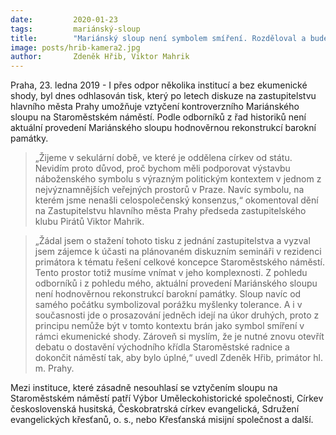 ```yaml
---
date:         2020-01-23
tags:         mariánský-sloup
title:        "Mariánský sloup není symbolem smíření. Rozděloval a bude rozdělovat společnost i nadále"
image: posts/hrib-kamera2.jpg
author:       Zdeněk Hřib, Viktor Mahrik
---
```


Praha, 23. ledna 2019 - I přes odpor několika institucí a bez ekumenické shody, byl dnes odhlasován tisk, který po letech diskuze na zastupitelstvu hlavního města Prahy umožňuje vztyčení kontroverzního Mariánského sloupu na Staroměstském náměstí. Podle odborníků z řad historiků není aktuální provedení Mariánského sloupu hodnověrnou rekonstrukcí barokní památky. 

> „Žijeme v sekulární době, ve které je oddělena církev od státu. Nevidím proto důvod, proč bychom měli podporovat výstavbu náboženského symbolu s výrazným politickým kontextem v jednom z nejvýznamnějších veřejných prostorů v Praze. Navíc symbolu, na kterém jsme nenašli celospolečenský konsenzus,“ okomentoval dění na Zastupitelstvu hlavního města Prahy předseda zastupitelského klubu Pirátů Viktor Mahrik. 

> „Žádal jsem o stažení tohoto tisku z jednání zastupitelstva a vyzval jsem zájemce k účasti na plánovaném diskuzním semináři v rezidenci primátora k tématu řešení celkové koncepce Staroměstského náměstí.  Tento prostor totiž musíme vnímat v jeho komplexnosti. Z pohledu odborníků i z pohledu mého, aktuální provedení Mariánského sloupu není hodnověrnou rekonstrukcí barokní památky. Sloup navíc od samého počátku symbolizoval porážku myšlenky tolerance. A i v současnosti jde o prosazování jedněch idejí na úkor druhých, proto z principu nemůže být v tomto kontextu brán jako symbol smíření v rámci ekumenické shody. Zároveň si myslím, že je nutné znovu otevřít debatu o dostavění východního křídla Staroměstské radnice a dokončit náměstí tak, aby bylo úplné,“ uvedl Zdeněk Hřib, primátor hl. m. Prahy.

Mezi instituce, které zásadně nesouhlasí se vztyčením sloupu na Staroměstském náměstí patří Výbor Uměleckohistorické společnosti, Církev československá husitská, Českobratrská církev evangelická, Sdružení evangelických křesťanů, o. s., nebo Křesťanská misijní společnost a další. 


